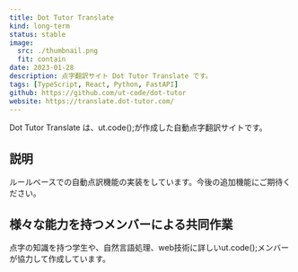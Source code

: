 ```yaml
---
title: Dot Tutor Translate
kind: long-term
status: stable
image:
  src: ./thumbnail.png
  fit: contain
date: 2023-01-28
description: 点字翻訳サイト Dot Tutor Translate です。
tags: [TypeScript, React, Python, FastAPI]
github: https://github.com/ut-code/dot-tutor
website: https://translate.dot-tutor.com/
---
```


Dot Tutor Translate は、ut.code();が作成した自動点字翻訳サイトです。

## 説明

ルールベースでの自動点訳機能の実装をしています。今後の追加機能にご期待ください。

## 様々な能力を持つメンバーによる共同作業

点字の知識を持つ学生や、自然言語処理、web技術に詳しいut.code();メンバーが協力して作成しています。
